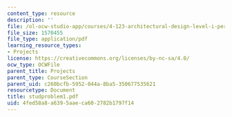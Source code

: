```yaml
---
content_type: resource
description: ''
file: /ol-ocw-studio-app/courses/4-123-architectural-design-level-i-perceptions-and-processes-fall-2003/4fed58a8a6395aaeca602782b1797f14_studproblem1.pdf
file_size: 1570455
file_type: application/pdf
learning_resource_types:
- Projects
license: https://creativecommons.org/licenses/by-nc-sa/4.0/
ocw_type: OCWFile
parent_title: Projects
parent_type: CourseSection
parent_uid: c260bcfb-5952-044a-8ba5-350677535621
resourcetype: Document
title: studproblem1.pdf
uid: 4fed58a8-a639-5aae-ca60-2782b1797f14
---
```

